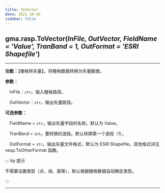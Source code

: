 ```yaml
---
title: ToVector
date: 2021-10-30
sidebar: false
---
```


## gma.rasp.**ToVector**(*InFile, OutVector, FieldName = 'Value', TranBand = 1, OutFormat = 'ESRI Shapefile'*)

---

**功能：**【栅格转矢量】。将栅格数据转换为矢量数据。

**参数：** 

&emsp;InFile：`str`。输入栅格路径。

&emsp;OutVector：`str`。输出矢量路径。

**可选参数：**

&emsp;FieldName  = `str`。输出矢量字段的名称。默认为 Value。

&emsp;TranBand  = `int`。要转换的波段。默认转换第一个波段（1）。

&emsp;OutFormat   = `str`。输出矢量文件格式，默认为 ESRI Shapefile。其他格式详见 vesp.ToOtherFormat 函数。

::: tip 提示

不需要设置类型（点、线、面等），默认根据栅格数据自动确定类型。

:::

---

